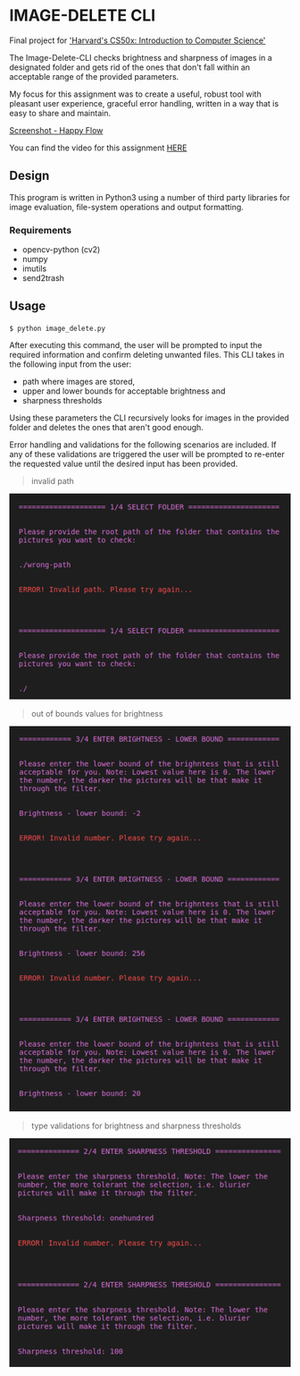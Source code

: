 # IMAGE-DELETE CLI
Final project for ['Harvard's CS50x: Introduction to Computer Science'](https://courses.edx.org/courses/course-v1:HarvardX+CS50+X/course/)

The Image-Delete-CLI checks brightness and sharpness of images in a designated folder and gets rid of the ones that don't fall within an acceptable range of the provided parameters.

My focus for this assignment was to create a useful, robust tool with pleasant user experience, graceful error handling, written in a way that is easy to share and maintain.

[Screenshot - Happy Flow](./screenshots/hapy_flow.png)

You can find the video for this assignment [HERE](https://youtu.be/DLuNhrOeyRk)

## Design
This program is written in Python3 using a number of third party libraries for image evaluation, file-system operations and output formatting.

### Requirements
* opencv-python (cv2)
* numpy
* imutils
* send2trash

## Usage
`$ python image_delete.py`

After executing this command, the user will be prompted to input the required information and confirm deleting unwanted files. This CLI takes in the following input from the user:
* path where images are stored,
* upper and lower bounds for acceptable brightness and
* sharpness thresholds

Using these parameters the CLI recursively looks for images in the provided folder and deletes the ones that aren't good enough.



Error handling and validations for the following scenarios are included. If any of these validations are triggered the user will be prompted to re-enter the requested value until the desired input has been provided.

> invalid path

![invalid path](./screenshots/validation_path.png)
> out of bounds values for brightness

![out of bounds values for brightness](./screenshots/validation_brightness_lower.png)

> type validations for brightness and sharpness thresholds

![type validations for brightness and sharpness thresholds](./screenshots/validation_sharpness.png)
